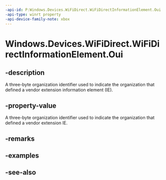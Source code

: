 ```yaml
---
-api-id: P:Windows.Devices.WiFiDirect.WiFiDirectInformationElement.Oui
-api-type: winrt property
-api-device-family-note: xbox
---
```


<!-- Property syntax
public Windows.Storage.Streams.IBuffer Oui { get;  set; }
-->

# Windows.Devices.WiFiDirect.WiFiDirectInformationElement.Oui

## -description
A three-byte organization identifier used to indicate the organization that defined a vendor extension information element (IE).

## -property-value
A three-byte organization identifier used to indicate the organization that defined a vendor extension IE.

## -remarks

## -examples

## -see-also
